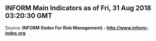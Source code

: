 ## INFORM Main Indicators as of Fri, 31 Aug 2018 03:20:30 GMT

Source: **INFORM (Index For Risk Management) - http://www.inform-index.org**